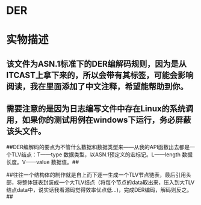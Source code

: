 # DER
# 实物描述 #
## 	该文件为ASN.1标准下的DER编解码规则，因为是从ITCAST上拿下来的，所以会带有其标签，可能会影响阅读，我在里面添加了中文注释，希望能帮助到你。 ##
## 需要注意的是因为日志编写文件中存在Linux的系统调用，如果你的测试用例在windows下运行，务必屏蔽该头文件。 ##

##DER编解码的要点为不管什么数据和数据类型来——从我的API函数出去都是一个TLV结点：T——type 数据类型，以ASN.1预定义的宏标记。L——length 数据长度。V——value 数据值。##

##往往一个结构体的制作就是自上而下逐一生成一个TLV节点链表，最后引用头部，将整体链表封装成一个大TLV结点（将每个节点的data取出来，压入到大TLV结点data中，说实话我看源码觉得效率优点低...)，完成DER编码，解码则反之。##